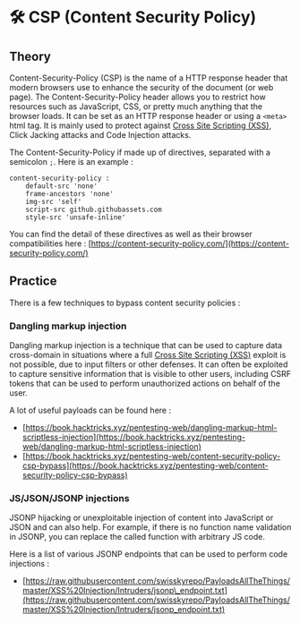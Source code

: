 # 🛠️ CSP \(Content Security Policy\)

## Theory

Content-Security-Policy \(CSP\) is the name of a HTTP response header that modern browsers use to enhance the security of the document \(or web page\). The Content-Security-Policy header allows you to restrict how resources such as JavaScript, CSS, or pretty much anything that the browser loads. It can be set as an HTTP response header or using a `<meta>` html tag. It is mainly used to protect against [Cross Site Scripting \(XSS\)](https://www.thehacker.recipes/web-services/attacks-on-inputs/xss-cross-site-scripting), Click Jacking attacks and Code Injection attacks.

The Content-Security-Policy if made up of directives, separated with a semicolon `;`. Here is an example :

```text
content-security-policy :
    default-src 'none'
    frame-ancestors 'none'
    img-src 'self'
    script-src github.githubassets.com
    style-src 'unsafe-inline'
```

You can find the detail of these directives as well as their browser compatibilities here : [https://content-security-policy.com/](https://content-security-policy.com/)

## Practice

There is a few techniques to bypass content security policies :

### Dangling markup injection

Dangling markup injection is a technique that can be used to capture data cross-domain in situations where a full [Cross Site Scripting \(XSS\)](https://www.thehacker.recipes/web-services/attacks-on-inputs/xss-cross-site-scripting) exploit is not possible, due to input filters or other defenses. It can often be exploited to capture sensitive information that is visible to other users, including CSRF tokens that can be used to perform unauthorized actions on behalf of the user.

A lot of useful payloads can be found here :

* [https://book.hacktricks.xyz/pentesting-web/dangling-markup-html-scriptless-injection](https://book.hacktricks.xyz/pentesting-web/dangling-markup-html-scriptless-injection)
* [https://book.hacktricks.xyz/pentesting-web/content-security-policy-csp-bypass](https://book.hacktricks.xyz/pentesting-web/content-security-policy-csp-bypass)

### JS/JSON/JSONP injections

JSONP hijacking or unexploitable injection of content into JavaScript or JSON and can also help. For example, if there is no function name validation in JSONP, you can replace the called function with arbitrary JS code.

Here is a list of various JSONP endpoints that can be used to perform code injections :

* [https://raw.githubusercontent.com/swisskyrepo/PayloadsAllTheThings/master/XSS%20Injection/Intruders/jsonp\_endpoint.txt](https://raw.githubusercontent.com/swisskyrepo/PayloadsAllTheThings/master/XSS%20Injection/Intruders/jsonp_endpoint.txt)

